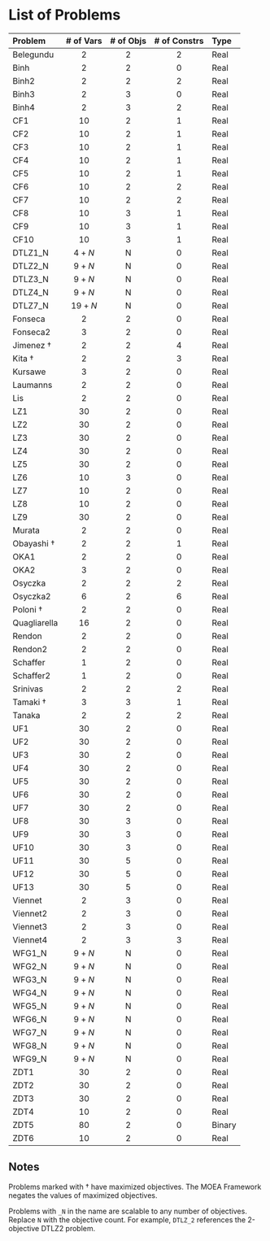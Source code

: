 # List of Problems

Problem | # of Vars | # of Objs | # of Constrs | Type 
:------ | :-------: | :-------: | :----------: | :---
Belegundu | 2 | 2 | 2 | Real
Binh | 2 | 2 | 0 | Real
Binh2 | 2 | 2 | 2 | Real
Binh3 | 2 | 3 | 0 | Real
Binh4 | 2 | 3 | 2 | Real
CF1 | 10 | 2 | 1 | Real
CF2 | 10 | 2 | 1 | Real
CF3 | 10 | 2 | 1 | Real
CF4 | 10 | 2 | 1 | Real
CF5 | 10 | 2 | 1 | Real
CF6 | 10 | 2 | 2 | Real
CF7 | 10 | 2 | 2 | Real
CF8 | 10 | 3 | 1 | Real
CF9 | 10 | 3 | 1 | Real
CF10 | 10 | 3 | 1 | Real
DTLZ1\_N | $4+N$ | N | 0 | Real
DTLZ2\_N | $9+N$ | N | 0 | Real
DTLZ3\_N | $9+N$ | N | 0 | Real
DTLZ4\_N | $9+N$ | N | 0 | Real
DTLZ7\_N | $19+N$ | N | 0 | Real
Fonseca | 2 | 2 | 0 | Real
Fonseca2 | 3 | 2 | 0 | Real
Jimenez $\dagger$ | 2 | 2 | 4 | Real
Kita $\dagger$ | 2 | 2 | 3 | Real
Kursawe | 3 | 2 | 0 | Real
Laumanns | 2 | 2 | 0 | Real
Lis | 2 | 2 | 0 | Real
LZ1 | 30 | 2 | 0 | Real
LZ2 | 30 | 2 | 0 | Real
LZ3 | 30 | 2 | 0 | Real
LZ4 | 30 | 2 | 0 | Real
LZ5 | 30 | 2 | 0 | Real
LZ6 | 10 | 3 | 0 | Real
LZ7 | 10 | 2 | 0 | Real
LZ8 | 10 | 2 | 0 | Real
LZ9 | 30 | 2 | 0 | Real
Murata | 2 | 2 | 0 | Real
Obayashi $\dagger$ | 2 | 2 | 1 | Real
OKA1 | 2 | 2 | 0 | Real
OKA2 | 3 | 2 | 0 | Real
Osyczka | 2 | 2 | 2 | Real
Osyczka2 | 6 | 2 | 6 | Real
Poloni $\dagger$ | 2 | 2 | 0 | Real
Quagliarella | 16 | 2 | 0 | Real
Rendon | 2 | 2 | 0 | Real
Rendon2 | 2 | 2 | 0 | Real
Schaffer | 1 | 2 | 0 | Real
Schaffer2 | 1 | 2 | 0 | Real
Srinivas | 2 | 2 | 2 | Real
Tamaki $\dagger$ | 3 | 3 | 1 | Real
Tanaka | 2 | 2 | 2 | Real
UF1 | 30 | 2 | 0 | Real
UF2 | 30 | 2 | 0 | Real
UF3 | 30 | 2 | 0 | Real
UF4 | 30 | 2 | 0 | Real
UF5 | 30 | 2 | 0 | Real
UF6 | 30 | 2 | 0 | Real
UF7 | 30 | 2 | 0 | Real
UF8 | 30 | 3 | 0 | Real
UF9 | 30 | 3 | 0 | Real
UF10 | 30 | 3 | 0 | Real
UF11 | 30 | 5 | 0 | Real
UF12 | 30 | 5 | 0 | Real
UF13 | 30 | 5 | 0 | Real
Viennet | 2 | 3 | 0 | Real
Viennet2 | 2 | 3 | 0 | Real
Viennet3 | 2 | 3 | 0 | Real
Viennet4 | 2 | 3 | 3 | Real
WFG1\_N | $9+N$ | N | 0 | Real
WFG2\_N | $9+N$ | N | 0 | Real
WFG3\_N | $9+N$ | N | 0 | Real
WFG4\_N | $9+N$ | N | 0 | Real
WFG5\_N | $9+N$ | N | 0 | Real
WFG6\_N | $9+N$ | N | 0 | Real
WFG7\_N | $9+N$ | N | 0 | Real
WFG8\_N | $9+N$ | N | 0 | Real
WFG9\_N | $9+N$ | N | 0 | Real
ZDT1 | 30 | 2 | 0 | Real
ZDT2 | 30 | 2 | 0 | Real
ZDT3 | 30 | 2 | 0 | Real
ZDT4 | 10 | 2 | 0 | Real
ZDT5 | 80 | 2 | 0 | Binary
ZDT6 | 10 | 2 | 0 | Real

## Notes

Problems marked with $\dagger$ have maximized objectives.  The MOEA Framework negates the values of maximized objectives.

Problems with `_N` in the name are scalable to any number of objectives.  Replace `N` with the objective count.  For example, `DTLZ_2` references the 2-objective
DTLZ2 problem.
